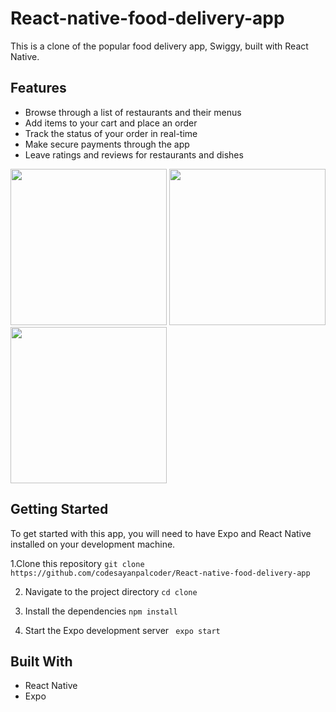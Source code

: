 # React-native-food-delivery-app

This is a clone of the popular food delivery app, Swiggy, built with React Native.

## Features
* Browse through a list of restaurants and their menus
* Add items to your cart and place an order
* Track the status of your order in real-time
* Make secure payments through the app
* Leave ratings and reviews for restaurants and dishes


<img src="https://user-images.githubusercontent.com/88485343/210973289-3f534546-61d5-4411-8e3a-0eea5a17b4f0.jpg" width="250">                           <img src="https://user-images.githubusercontent.com/88485343/210973352-b8a65762-53cd-4b28-a6ba-e5390a96e937.jpg" width="250">                                <img src="https://user-images.githubusercontent.com/88485343/210973366-32f220e7-e599-4cb2-bbe3-019b1b53ac5c.jpg" width="250">


## Getting Started

To get started with this app, you will need to have Expo and React Native installed on your development machine.

  1.Clone this repository
    ``` git clone https://github.com/codesayanpalcoder/React-native-food-delivery-app ```

  2. Navigate to the project directory
     ``` cd clone ```
  
  3. Install the dependencies
    ``` npm install ```
    
  4. Start the Expo development server
   ```  expo start ```


## Built With
  * React Native
  * Expo
  





